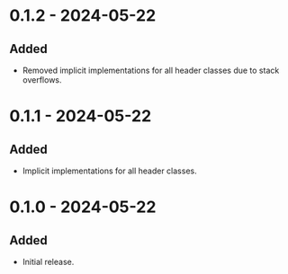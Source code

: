 # 0.1.2 - 2024-05-22

## Added

* Removed implicit implementations for all header classes due to stack overflows.

# 0.1.1 - 2024-05-22

## Added

* Implicit implementations for all header classes.

# 0.1.0 - 2024-05-22

## Added

* Initial release.
